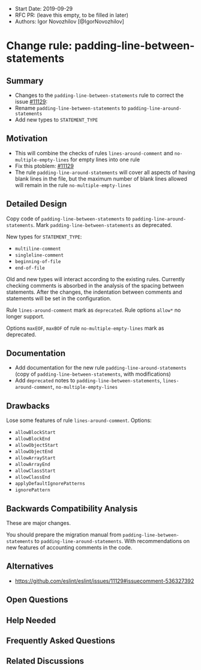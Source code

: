 - Start Date: 2019-09-29
- RFC PR: (leave this empty, to be filled in later)
- Authors: Igor Novozhilov [@IgorNovozhilov]

# Change rule: padding-line-between-statements

## Summary

<!-- One-paragraph explanation of the feature. -->
* Changes to the `padding-line-between-statements` rule to correct the issue [#11129](https://github.com/eslint/eslint/issues/11129):
* Rename `padding-line-between-statements` to `padding-line-around-statements`
* Add new types to `STATEMENT_TYPE`

## Motivation

<!-- Why are we doing this? What use cases does it support? What is the expected
outcome? -->
* This will combine the checks of rules `lines-around-comment` and `no-multiple-empty-lines` for empty lines into one rule
* Fix this ptoblem: [#11129](https://github.com/eslint/eslint/issues/11129)
* The rule `padding-line-around-statements` will cover all aspects of having blank lines in the file,
    but the maximum number of blank lines allowed will remain in the rule `no-multiple-empty-lines`

## Detailed Design

<!--
   This is the bulk of the RFC.

   Explain the design with enough detail that someone familiar with ESLint
   can implement it by reading this document. Please get into specifics
   of your approach, corner cases, and examples of how the change will be
   used. Be sure to define any new terms in this section.
-->
Copy code of `padding-line-between-statements` to `padding-line-around-statements`.
Mark `padding-line-between-statements` as deprecated.

New types for `STATEMENT_TYPE`:
* `multiline-comment`
* `singleline-comment`
* `beginning-of-file`
* `end-of-file`

Old and new types will interact according to the existing rules.
Currently checking comments is absorbed in the analysis of the spacing between statements.
After the changes, the indentation between comments and statements will be set in the configuration.

Rule `lines-around-comment` mark as `deprecated`. Rule options `allow*` no longer support.

Options `maxEOF`, `maxBOF` of rule `no-multiple-empty-lines` mark as deprecated.

## Documentation

<!--
    How will this RFC be documented? Does it need a formal announcement
    on the ESLint blog to explain the motivation?
-->
* Add documentation for the new rule `padding-line-around-statements` (copy of `padding-line-between-statements`, with modifications)
* Add `deprecated` notes to `padding-line-between-statements`, `lines-around-comment`, `no-multiple-empty-lines`

## Drawbacks

<!--
    Why should we *not* do this? Consider why adding this into ESLint
    might not benefit the project or the community. Attempt to think 
    about any opposing viewpoints that reviewers might bring up. 

    Any change has potential downsides, including increased maintenance
    burden, incompatibility with other tools, breaking existing user
    experience, etc. Try to identify as many potential problems with
    implementing this RFC as possible.
-->
Lose some features of rule `lines-around-comment`. Options:
* `allowBlockStart`
* `allowBlockEnd`
* `allowObjectStart`
* `allowObjectEnd`
* `allowArrayStart`
* `allowArrayEnd`
* `allowClassStart`
* `allowClassEnd`
* `applyDefaultIgnorePatterns`
* `ignorePattern`

## Backwards Compatibility Analysis

<!--
    How does this change affect existing ESLint users? Will any behavior
    change for them? If so, how are you going to minimize the disruption
    to existing users?
-->
These are major changes.

You should prepare the migration manual from `padding-line-between-statements` to `padding-line-around-statements`.
With recommendations on new features of accounting comments in the code.

## Alternatives

<!--
    What other designs did you consider? Why did you decide against those?

    This section should also include prior art, such as whether similar
    projects have already implemented a similar feature.
-->
* https://github.com/eslint/eslint/issues/11129#issuecomment-536327392

## Open Questions

<!--
    This section is optional, but is suggested for a first draft.

    What parts of this proposal are you unclear about? What do you
    need to know before you can finalize this RFC?

    List the questions that you'd like reviewers to focus on. When
    you've received the answers and updated the design to reflect them, 
    you can remove this section.
-->

## Help Needed

<!--
    This section is optional.

    Are you able to implement this RFC on your own? If not, what kind
    of help would you need from the team?
-->

## Frequently Asked Questions

<!--
    This section is optional but suggested.

    Try to anticipate points of clarification that might be needed by
    the people reviewing this RFC. Include those questions and answers
    in this section.
-->

## Related Discussions

<!--
    This section is optional but suggested.

    If there is an issue, pull request, or other URL that provides useful
    context for this proposal, please include those links here.
-->
